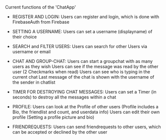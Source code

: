   Current functions of the 'ChatApp'
- REGISTER AND LOGIN:
  Users can register and login, which is done with FirebaseAuth from Firebase
  
- SETTING A USERNAME:
  Users can set a username (displayname) of their choice
  
- SEARCH and FILTER USERS:
  Users can search for other Users via username or email
  
- CHAT AND GROUP-CHAT:
  Users can start a groupchat with as many users as they wish
  Users can see if the message was read by the other user (2 Checkmarks when read)
  Users can see who is typing in the current chat
  Last message of the chat is shown with the username of the sender in chatlist

- TIMER FOR DESTROYING CHAT MESSAGES:
  Users can set a Timer (in seconds) to destroy all the messages within a chat
  
- PROFILE:
  Users can look at the Profile of other users (Profile includes a Bio, the friendlist and count, and userdata info)
  Users can edit their own profile (Setting a profile picture and bio)
  
- FRIENDREQUESTS:
  Users can send friendrequests to other users, which can be accepted or declined by the other user
